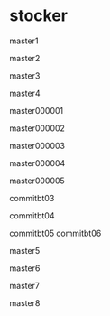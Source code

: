 # stocker

master1

master2

master3

master4

master000001

master000002

master000003

master000004

master000005



commitbt03

commitbt04

commitbt05
commitbt06

master5

master6

master7

master8


